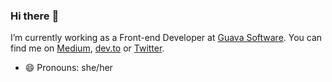 ### Hi there :purple_heart:

I’m currently working as a Front-end Developer at [Guava Software](https://guava.software/). You can find me on [Medium](https://medium.com/@paula_vaz), [dev.to](https://dev.to/pcosvaz) or [Twitter](https://twitter.com/pcosv).

- 😄 Pronouns: she/her
